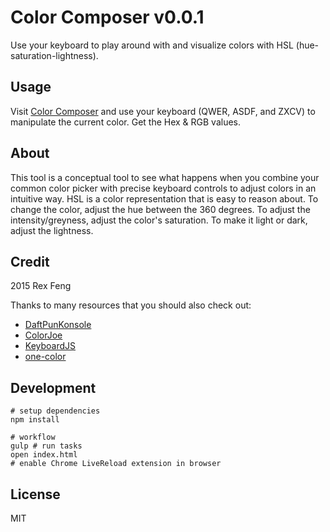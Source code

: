 # Color Composer v0.0.1

Use your keyboard to play around with and visualize colors with HSL (hue-saturation-lightness).

## Usage

Visit [Color Composer](http://xta.github.io/color-composer/) and use your keyboard (QWER, ASDF, and ZXCV) to manipulate the current color. Get the Hex & RGB values.

## About

This tool is a conceptual tool to see what happens when you combine your common color picker with precise keyboard controls to adjust colors in an intuitive way. HSL is a color representation that is easy to reason about. To change the color, adjust the hue between the 360 degrees. To adjust the intensity/greyness, adjust the color's saturation. To make it light or dark, adjust the lightness.

## Credit

2015 Rex Feng

Thanks to many resources that you should also check out:

* [DaftPunKonsole](http://codepen.io/kowlor/pen/MYOKRd)
* [ColorJoe](https://github.com/bebraw/colorjoe)
* [KeyboardJS](http://robertwhurst.github.io/KeyboardJS/)
* [one-color](https://github.com/One-com/one-color)

## Development

    # setup dependencies
    npm install

    # workflow
    gulp # run tasks
    open index.html
    # enable Chrome LiveReload extension in browser

## License

MIT
